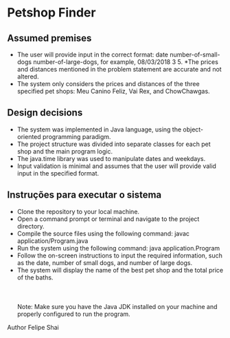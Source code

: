 # Petshop Finder
## Assumed premises
* The user will provide input in the correct format: date number-of-small-dogs number-of-large-dogs, for example, 08/03/2018 3 5.
*The prices and distances mentioned in the problem statement are accurate and not altered.
* The system only considers the prices and distances of the three specified pet shops: Meu Canino Feliz, Vai Rex, and ChowChawgas.
## Design decisions
* The system was implemented in Java language, using the object-oriented programming paradigm.
* The project structure was divided into separate classes for each pet shop and the main program logic.
* The java.time library was used to manipulate dates and weekdays.
* Input validation is minimal and assumes that the user will provide valid input in the specified format.
## Instruções para executar o sistema
* Clone the repository to your local machine.
* Open a command prompt or terminal and navigate to the project directory.
* Compile the source files using the following command:
javac application/Program.java
* Run the system using the following command:
java application.Program
* Follow the on-screen instructions to input the required information, such as the date, number of small dogs, and number of large dogs.
* The system will display the name of the best pet shop and the total price of the baths.
<br><br><br><br>Note: Make sure you have the Java JDK installed on your machine and properly configured to run the program.<br>

Author
Felipe Shai
